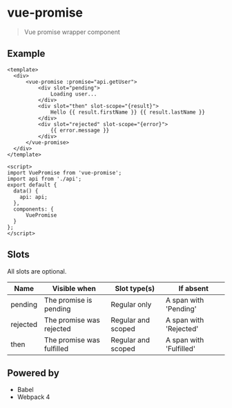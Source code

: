 # vue-promise

> Vue promise wrapper component

## Example

```
<template>
  <div>
      <vue-promise :promise="api.getUser">
          <div slot="pending">
              Loading user...
          </div>
          <div slot="then" slot-scope="{result}">
              Hello {{ result.firstName }} {{ result.lastName }}
          </div>
          <div slot="rejected" slot-scope="{error}">
              {{ error.message }}
          </div>
      </vue-promise>
  </div>
</template>

<script>
import VuePromise from 'vue-promise';
import api from './api';
export default {
  data() {
    api: api;
  },
  components: {
      VuePromise
  }
};
</script>
```

## Slots

All slots are optional.

| Name     | Visible when              | Slot type(s)       | If absent               |
|----------|---------------------------|--------------------|-------------------------|
| pending  | The promise is pending    | Regular only       | A span with 'Pending'   |
| rejected | The promise was rejected  | Regular and scoped | A span with 'Rejected'  |
| then     | The promise was fulfilled | Regular and scoped | A span with 'Fulfilled' |

## Powered by

* Babel
* Webpack 4